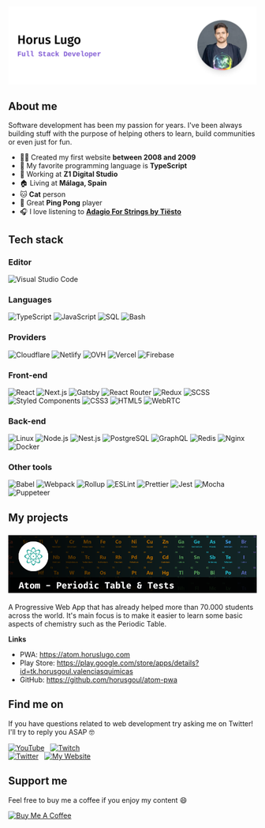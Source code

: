 ![Horus Lugo - Full Stack Developer](./banner.png)

## About me

Software development has been my passion for years. I've been always building stuff with the purpose of helping others to learn, build communities or even just for fun.

- 👨‍💻 Created my first website **between 2008 and 2009**
- 🧰 My favorite programming language is **TypeScript**
- 💼 Working at **Z1 Digital Studio**
- 🏠 Living at **Málaga, Spain**
- 🐱 **Cat** person
- 🏓 Great **Ping Pong** player
- 🎧 I love listening to [**Adagio For Strings by Tiësto**](https://www.youtube.com/watch?v=ZXA6DvfgzrI)

## Tech stack

### Editor

![Visual Studio Code](https://img.shields.io/badge/-Visual_Studio_Code-007ACC?style=for-the-badge&logo=Visual%20Studio%20Code&logoColor=white&labelColor=101010)

### Languages

![TypeScript](https://img.shields.io/badge/-TypeScript-3178C6?style=for-the-badge&logo=typescript&logoColor=white&labelColor=101010)
![JavaScript](https://img.shields.io/badge/-JavaScript-F7DF1E?style=for-the-badge&logo=javascript&logoColor=white&labelColor=101010)
![SQL](https://img.shields.io/badge/-SQL-003B57?style=for-the-badge&logo=sqlite&logoColor=white&labelColor=101010)
![Bash](https://img.shields.io/badge/-Bash-4EAA25?style=for-the-badge&logo=gnu%20bash&logoColor=white&labelColor=101010)

### Providers

![Cloudflare](https://img.shields.io/badge/-Cloudflare-F38020?style=for-the-badge&logo=cloudflare&logoColor=white&labelColor=101010)
![Netlify](https://img.shields.io/badge/-Netlify-00C7B7?style=for-the-badge&logo=netlify&logoColor=white&labelColor=101010)
![OVH](https://img.shields.io/badge/-OVH-123F6D?style=for-the-badge&logo=ovh&logoColor=white&labelColor=101010)
![Vercel](https://img.shields.io/badge/-Vercel-000000?style=for-the-badge&logo=vercel&logoColor=white&labelColor=101010)
![Firebase](https://img.shields.io/badge/-Firebase-FFCA28?style=for-the-badge&logo=firebase&logoColor=white&labelColor=101010)

### Front-end

![React](https://img.shields.io/badge/-React-61dafb?style=for-the-badge&logo=react&logoColor=white&labelColor=101010)
![Next.js](https://img.shields.io/badge/-Next.js-000000?style=for-the-badge&logo=next.js&logoColor=white&labelColor=101010)
![Gatsby](https://img.shields.io/badge/-Gatsby-663399?style=for-the-badge&logo=gatsby&logoColor=white&labelColor=101010)
![React Router](https://img.shields.io/badge/-React_Router-CA4245?style=for-the-badge&logo=react%20router&logoColor=white&labelColor=101010)
![Redux](https://img.shields.io/badge/-Redux-764ABC?style=for-the-badge&logo=redux&logoColor=white&labelColor=101010)
![SCSS](https://img.shields.io/badge/-SCSS-CC6699?style=for-the-badge&logo=sass&logoColor=white&labelColor=101010)
![Styled Components](https://img.shields.io/badge/-Styled_Components-DB7093?style=for-the-badge&logo=styled-components&logoColor=white&labelColor=101010)
![CSS3](https://img.shields.io/badge/-CSS-1572B6?style=for-the-badge&logo=css3&logoColor=white&labelColor=101010)
![HTML5](https://img.shields.io/badge/-HTML5-E34F26?style=for-the-badge&logo=html5&logoColor=white&labelColor=101010)
![WebRTC](https://img.shields.io/badge/-WebRTC-333333?style=for-the-badge&logo=webrtc&logoColor=white&labelColor=101010)

### Back-end

![Linux](https://img.shields.io/badge/-Linux-FCC624?style=for-the-badge&logo=linux&logoColor=white&labelColor=101010)
![Node.js](https://img.shields.io/badge/-Node.js-43853d?style=for-the-badge&logo=node.js&logoColor=white&labelColor=101010)
![Nest.js](https://img.shields.io/badge/-Nest.js-E0234E?style=for-the-badge&logo=nestjs&logoColor=white&labelColor=101010)
![PostgreSQL](https://img.shields.io/badge/-PostgreSQL-336791?style=for-the-badge&logo=PostgreSQL&logoColor=white&labelColor=101010)
![GraphQL](https://img.shields.io/badge/-GraphQL-E10098?style=for-the-badge&logo=graphql&logoColor=white&labelColor=101010)
![Redis](https://img.shields.io/badge/-Redis-DC382D?style=for-the-badge&logo=redis&logoColor=white&labelColor=101010)
![Nginx](https://img.shields.io/badge/-Nginx-269539?style=for-the-badge&logo=nginx&logoColor=white&labelColor=101010)
![Docker](https://img.shields.io/badge/-Docker-2496ED?style=for-the-badge&logo=docker&logoColor=white&labelColor=101010)

### Other tools

![Babel](https://img.shields.io/badge/-Babel-F9DC3E?style=for-the-badge&logo=babel&logoColor=white&labelColor=101010)
![Webpack](https://img.shields.io/badge/-Webpack-8DD6F9?style=for-the-badge&logo=webpack&logoColor=white&labelColor=101010)
![Rollup](https://img.shields.io/badge/-Rollup-EC4A3F?style=for-the-badge&logo=rollup.js&logoColor=white&labelColor=101010)
![ESLint](https://img.shields.io/badge/-ESLint-4B32C3?style=for-the-badge&logo=eslint&logoColor=white&labelColor=101010)
![Prettier](https://img.shields.io/badge/-Prettier-F7B93E?style=for-the-badge&logo=prettier&logoColor=white&labelColor=101010)
![Jest](https://img.shields.io/badge/-Jest-C21325?style=for-the-badge&logo=jest&logoColor=white&labelColor=101010)
![Mocha](https://img.shields.io/badge/-Mocha-8D6748?style=for-the-badge&logo=mocha&logoColor=white&labelColor=101010)
![Puppeteer](https://img.shields.io/badge/-Puppeteer-01D29E?style=for-the-badge&logo=puppet&logoColor=white&labelColor=101010)

## My projects

### ![Atom - Periodic Table & Tests](./atom.png)

A Progressive Web App that has already helped more than 70.000 students across the world. It's main focus is to make it easier to learn some basic aspects of chemistry such as the Periodic Table.

**Links**

- PWA: https://atom.horuslugo.com
- Play Store: https://play.google.com/store/apps/details?id=tk.horusgoul.valenciasquimicas
- GitHub: https://github.com/horusgoul/atom-pwa

## Find me on

If you have questions related to web development try asking me on Twitter! I'll try to reply you ASAP 🤓

[![YouTube](https://img.shields.io/badge/YouTube​​​​-HorusGoul_-FF0000?style=for-the-badge&logo=youtube&logoColor=white&labelColor=101010)](https://youtube.com/horusgoul)
&nbsp;
[![Twitch](https://img.shields.io/badge/Twitch​​​​​​​​​​-HorusGoul-9146FF?style=for-the-badge&logo=twitch&logoColor=white&labelColor=101010)](https://twitch.tv/horusgoul)
<br>
[![Twitter](https://img.shields.io/badge/Twitter​​​​​-HorusGoul-1DA1F2?style=for-the-badge&logo=twitter&logoColor=white&labelColor=101010)](https://twitter.com/horusgoul)
&nbsp;
[![My Website](https://img.shields.io/badge/My_Website-horus.dev​​-805ad5?style=for-the-badge&logo=&logoColor=white&labelColor=101010)](https://horus.dev)

## Support me

Feel free to buy me a coffee if you enjoy my content 😄

<a href="https://www.buymeacoffee.com/horus" target="_blank"><img src="https://cdn.buymeacoffee.com/buttons/v2/default-black.png" alt="Buy Me A Coffee" height="48px"></a>
